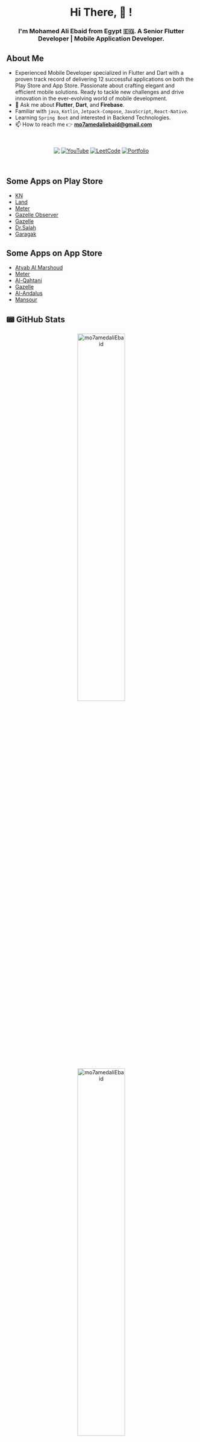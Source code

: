 <h1 align="center"> Hi There, 👋 !</h1>

<h3 align="center"> I'm Mohamed Ali Ebaid from Egypt 🇪🇬. A Senior Flutter Developer | Mobile Application Developer. </h3>

## About Me
- Experienced Mobile Developer specialized in Flutter and Dart with a proven track record of delivering 12 successful applications on both the Play Store and App Store. Passionate about crafting elegant and efficient mobile solutions. Ready to tackle new challenges and drive innovation in the ever-evolving world of mobile development.
- 💬 Ask me about **Flutter**, **Dart**, and **Firebase**.
- Familiar with `java`, `Kotlin`, `Jetpack-Compose`, `JavaScript`, `React-Native`.
- Learning `Spring Boot` and interested in Backend Technologies.
- 📫 How to reach me 👉 **mo7amedaliebaid@gmail.com** 

<br/>

<p align="center">
<a href="https://www.linkedin.com/in/mo7amedebaid/" target="blank"><img align="center" src="https://img.shields.io/badge/linkedin-%230077B5.svg?style=for-the-badge&logo=linkedin&logoColor=white" /></a>
<a href="https://www.youtube.com/channel/UCcaLYqe9DJGdqexSQSIgs7w" target="blank"><img align="center" src="https://img.shields.io/badge/YouTube-%23FF0000.svg?style=for-the-badge&logo=YouTube&logoColor=white" alt="YouTube" /></a>
<a href="https://leetcode.com/mo7amedaliebaid/" target="blank"><img align="center" src="https://img.shields.io/badge/LeetCode-000000?style=for-the-badge&logo=LeetCode&logoColor=#d16c06" alt="LeetCode"/></a>
<a href="https://mohamedaliportfolio-mohameds-projects-55b46c5d.vercel.app/" target="blank"><img align="center" src="https://img.shields.io/badge/portfolio-000000?style=for-the-badge&logo=portfolio&color=FFBF00" alt="Portfolio"/></a>
</p>

<br/>

## Some Apps on Play Store
- [KN](https://play.google.com/store/apps/details?id=com.alkafaa.alkafaa_user&pcampaignid=web_share)
- [Land](https://play.google.com/store/apps/details?id=com.app.digearth&pcampaignid=web_share)
- [Meter](https://play.google.com/store/apps/details?id=com.meter.www&pcampaignid=web_share)
- [Gazelle Observer](https://play.google.com/store/apps/details?id=com.webstdy.ghazalobserver&pcampaignid=web_share)
- [Gazelle](https://play.google.com/store/apps/details?id=com.webstdy.ghazal&pcampaignid=web_share)
- [Dr.Salah](https://play.google.com/store/apps/details?id=com.sit.doctor&pcampaignid=web_share)
- [Garagak](https://play.google.com/store/apps/details?id=com.webstdy.karagak&pcampaignid=web_share)

## Some Apps on App Store
- [Atyab Al Marshoud](https://apps.apple.com/us/app/atyab-al-marshoud/id1573579912)
- [Meter](https://apps.apple.com/sa/app/meter/id6444586530?l=ar)
- [Al-Qahtani](https://apps.apple.com/us/app/%D8%A7%D9%84%D9%82%D8%AD%D8%B7%D8%A7%D9%86%D9%8A/id6473168861)
- [Gazelle](https://apps.apple.com/sa/app/gazelle/id6502878426)
- [Al-Andalus](https://apps.apple.com/us/app/%D8%A7%D9%84%D8%A7%D9%86%D8%AF%D9%84%D8%B3/id6473839184)
- [Mansour](https://apps.apple.com/eg/app/%D9%85%D9%86%D8%B5%D9%88%D8%B1-%D9%84%D9%84%D8%B0%D8%A8%D8%A7%D8%A6%D8%AD/id1394266199)

## 📟 GitHub Stats
<p align="center">
    <img  width="50%" src="https://github-readme-stats.vercel.app/api?username=mo7amedaliEbaid&show_icons=true&theme=dracula" alt="mo7amedaliEbaid" />
    <img  width="50%" src="https://github-readme-streak-stats.herokuapp.com/?user=mo7amedaliEbaid&theme=dracula" alt="mo7amedaliEbaid" />
    <img width="50%" src="https://github-readme-stats.vercel.app/api/top-langs?username=mo7amedaliEbaid&show_icons=true&theme=dracula&locale=en&layout=compact" alt="mo7amedaliEbaid" />
</p>

## 💳 GitHub Trophies
<p align="center"> 
    <a href="https://github.com/ryo-ma/github-profile-trophy"><img width="100%" src="https://github-profile-trophy.vercel.app/?username=mo7amedaliEbaid&row=2&column=5&theme=onedark" alt="mo7amedaliEbaid" /></a> 
</p>

## 💻 Tech Stack
<p align="center">
    <img src="https://img.shields.io/badge/dart-%230175C2.svg?style=for-the-badge&logo=dart&logoColor=white" />
    <img src="https://img.shields.io/badge/Flutter-%2302569B.svg?style=for-the-badge&logo=Flutter&logoColor=white" />
    <img src="https://img.shields.io/badge/java-%23323330.svg?style=for-the-badge&logo=java&logoColor=%23F7DF1E" />
    <img src="https://img.shields.io/badge/firebase-%23039BE5.svg?style=for-the-badge&logo=firebase" />
    <img src="https://img.shields.io/badge/kotlin-%23323330.svg?style=for-the-badge&logo=kotlin&logoColor=%23F7DF1E" />
    <img src="https://img.shields.io/badge/jetpack_compose-%2320232a.svg?style=for-the-badge&logo=jetpack_compose&logoColor=%2361DAFB" />
    <img src="https://img.shields.io/badge/javascript-%23323330.svg?style=for-the-badge&logo=javascript&logoColor=%23F7DF1E" />
    <img src="https://img.shields.io/badge/react_native-%2320232a.svg?style=for-the-badge&logo=react&logoColor=%2361DAFB" />
    <img src="https://img.shields.io/badge/Google%20Cloud-%234285F4.svg?style=for-the-badge&logo=google-cloud&logoColor=white" />
    <img src="https://img.shields.io/badge/figma-%23F24E1E.svg?style=for-the-badge&logo=figma&logoColor=white" />
    <img src="https://img.shields.io/badge/Gradle-02303A.svg?style=for-the-badge&logo=Gradle&logoColor=white" />
    <img src="https://img.shields.io/badge/Postman-FF6C37?style=for-the-badge&logo=postman&logoColor=white" />
    <img src="https://img.shields.io/badge/html5-%23E34F26.svg?style=for-the-badge&logo=html5&logoColor=white" />
    <img src="https://img.shields.io/badge/latex-%23008080.svg?style=for-the-badge&logo=latex&logoColor=white" />
    <img src="https://img.shields.io/badge/LibreOffice-%2318A303?style=for-the-badge&logo=LibreOffice&logoColor=white" />
    <img src="https://img.shields.io/badge/Android-3DDC84?style=for-the-badge&logo=android&logoColor=white" />
    <img src="https://img.shields.io/badge/Linux-FCC624?style=for-the-badge&logo=linux&logoColor=black" />
    <img src="https://img.shields.io/badge/Ubuntu-E95420?style=for-the-badge&logo=ubuntu&logoColor=white" />
    <img src="https://img.shields.io/badge/git-%23F05033.svg?style=for-the-badge&logo=git&logoColor=white" />
    <img src="https://img.shields.io/badge/github-%23121011.svg?style=for-the-badge&logo=github&logoColor=white" />
    <img src="https://img.shields.io/badge/xcode-%230175C2.svg?style=for-the-badge&logo=xcode&logoColor=white" />
    <img src="https://img.shields.io/badge/bitbucket-%230175C2.svg?style=for-the-badge&logo=bitbucket&logoColor=white" />
    <img src="https://img.shields.io/badge/jira-%230175C2.svg?style=for-the-badge&logo=jira&logoColor=white" />
    <img src="https://img.shields.io/badge/Visual%20Studio%20Code-0078d7.svg?style=for-the-badge&logo=visual-studio-code&logoColor=white" />
    <img src="https://img.shields.io/badge/Android%20Studio-3DDC84.svg?style=for-the-badge&logo=android-studio&logoColor=white" />
    <img src="https://img.shields.io/badge/IntelliJIDEA-000000.svg?style=for-the-badge&logo=intellij-idea&logoColor=white" />
</p>
